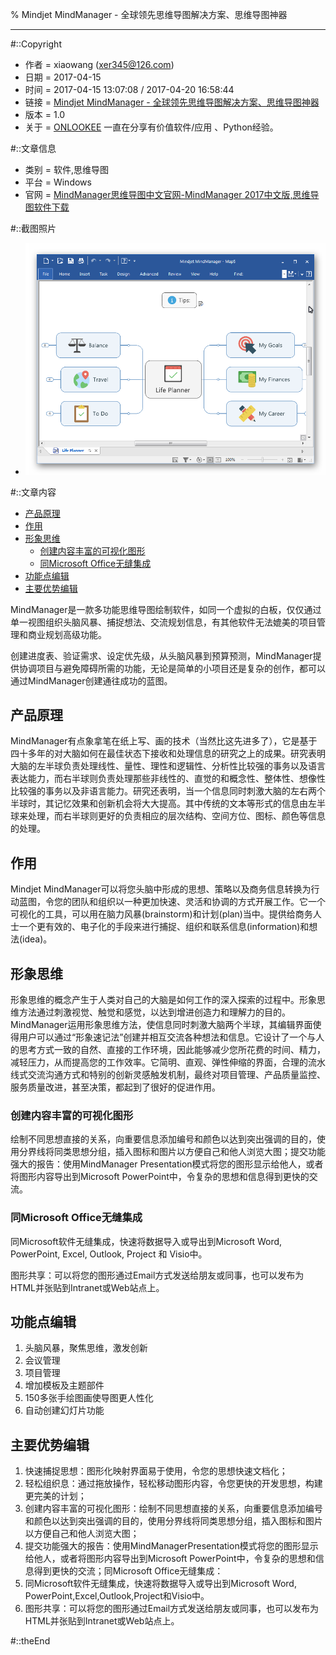 % Mindjet MindManager - 全球领先思维导图解决方案、思维导图神器



---

#::Copyright

+ 作者 = xiaowang (xer345@126.com)
+ 日期 = 2017-04-15
+ 时间 = 2017-04-15 13:07:08 / 2017-04-20 16:58:44
+ 链接 = [Mindjet MindManager - 全球领先思维导图解决方案、思维导图神器](http://onlookee.com/?c=Article&a=view&id=9)
+ 版本 = 1.0
+ 关于 = [ONLOOKEE](http://onlookee.com/) 一直在分享有价值软件/应用 、Python经验。

#::文章信息

+ 类别 = 软件,思维导图
+ 平台 = Windows
+ 官网 = [MindManager思维导图中文官网-MindManager 2017中文版,思维导图软件下载](http://www.mindmanager.cc/ "")

#::截图照片

+ ![主界面](images/MindjetMindManager.png)

#::文章内容

-   [产品原理](#产品原理)
-   [作用](#作用)
-   [形象思维](#形象思维)
    -   [创建内容丰富的可视化图形](#创建内容丰富的可视化图形)
    -   [同Microsoft Office无缝集成](#同microsoft-office无缝集成)
-   [功能点编辑](#功能点编辑)
-   [主要优势编辑](#主要优势编辑)

MindManager是一款多功能思维导图绘制软件，如同一个虚拟的白板，仅仅通过单一视图组织头脑风暴、捕捉想法、交流规划信息，有其他软件无法媲美的项目管理和商业规划高级功能。

创建进度表、验证需求、设定优先级，从头脑风暴到预算预测，MindManager提供协调项目与避免障碍所需的功能，无论是简单的小项目还是复杂的创作，都可以通过MindManager创建通往成功的蓝图。

产品原理
--------

MindManager有点象拿笔在纸上写、画的技术（当然比这先进多了），它是基于四十多年的对大脑如何在最佳状态下接收和处理信息的研究之上的成果。研究表明大脑的左半球负责处理线性、量性、理性和逻辑性、分析性比较强的事务以及语言表达能力，而右半球则负责处理那些非线性的、直觉的和概念性、整体性、想像性比较强的事务以及非语言能力。研究还表明，当一个信息同时刺激大脑的左右两个半球时，其记忆效果和创新机会将大大提高。其中传统的文本等形式的信息由左半球来处理，而右半球则更好的负责相应的层次结构、空间方位、图标、颜色等信息的处理。

作用
----

Mindjet
MindManager可以将您头脑中形成的思想、策略以及商务信息转换为行动蓝图，令您的团队和组织以一种更加快速、灵活和协调的方式开展工作。它一个可视化的工具，可以用在脑力风暴(brainstorm)和计划(plan)当中。提供给商务人士一个更有效的、电子化的手段来进行捕捉、组织和联系信息(information)和想法(idea)。

形象思维
--------

形象思维的概念产生于人类对自己的大脑是如何工作的深入探索的过程中。形象思维方法通过刺激视觉、触觉和感觉，以达到增进创造力和理解力的目的。MindManager运用形象思维方法，使信息同时刺激大脑两个半球，其编辑界面使得用户可以通过“形象速记法”创建并相互交流各种想法和信息。它设计了一个与人的思考方式一致的自然、直接的工作环境，因此能够减少您所花费的时间、精力，减轻压力，从而提高您的工作效率。它简明、直观、弹性伸缩的界面，合理的流水线式交流沟通方式和特别的创新灵感触发机制，最终对项目管理、产品质量监控、服务质量改进，甚至决策，都起到了很好的促进作用。

### 创建内容丰富的可视化图形

绘制不同思想直接的关系，向重要信息添加编号和颜色以达到突出强调的目的，使用分界线将同类思想分组，插入图标和图片以方便自己和他人浏览大图；提交功能强大的报告：使用MindManager
Presentation模式将您的图形显示给他人，或者将图形内容导出到Microsoft
PowerPoint中，令复杂的思想和信息得到更快的交流。

### 同Microsoft Office无缝集成

同Microsoft软件无缝集成，快速将数据导入或导出到Microsoft Word,
PowerPoint, Excel, Outlook, Project 和 Visio中。

图形共享：可以将您的图形通过Email方式发送给朋友或同事，也可以发布为HTML并张贴到Intranet或Web站点上。

功能点编辑
----------

1.  头脑风暴，聚焦思维，激发创新
2.  会议管理
3.  项目管理
4.  增加模板及主题部件
5.  150多张手绘图画使导图更人性化
6.  自动创建幻灯片功能

主要优势编辑
------------

1.  快速捕捉思想：图形化映射界面易于使用，令您的思想快速文档化；
2.  轻松组织息：通过拖放操作，轻松移动图形内容，令您更快的开发思想，构建更完美的计划；
3.  创建内容丰富的可视化图形：绘制不同思想直接的关系，向重要信息添加编号和颜色以达到突出强调的目的，使用分界线将同类思想分组，插入图标和图片以方便自己和他人浏览大图；
4.  提交功能强大的报告：使用MindManagerPresentation模式将您的图形显示给他人，或者将图形内容导出到Microsoft
    PowerPoint中，令复杂的思想和信息得到更快的交流；同Microsoft
    Office无缝集成：
5.  同Microsoft软件无缝集成，快速将数据导入或导出到Microsoft Word,
    PowerPoint,Excel,Outlook,Project和Visio中。
6.  图形共享：可以将您的图形通过Email方式发送给朋友或同事，也可以发布为HTML并张贴到Intranet或Web站点上。



#::theEnd